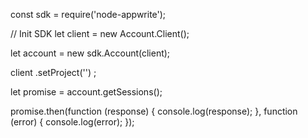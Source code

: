 const sdk = require('node-appwrite');

// Init SDK
let client = new Account.Client();

let account = new sdk.Account(client);

client
    .setProject('')
;

let promise = account.getSessions();

promise.then(function (response) {
    console.log(response);
}, function (error) {
    console.log(error);
});